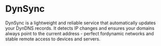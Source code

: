 # DynSync
DynSync is a lightweight and reliable service that automatically updates your DynDNS records. It detects IP changes and ensures your domains always point to the current address - perfect fordynamic networks and stable remote access to devices and servers. 
